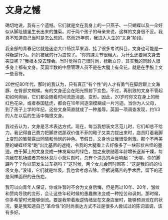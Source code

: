 # 文身之憾

确切地说，我有三个遗憾。它们就是文在我身上的一只燕子、一只蝴蝶以及一朵好似从脚趾缝里生长出来的雏菊。对于两个孩子的母亲来说，这样的文身很不妥。我真不知道自己当时是怎么想的。然而25年前，我进入人生的“文身”阶段。 

我全部的青春记忆就是迷恋大口畅饮苹果酒、挂了很多考试科目，文身也可能是一种叛逆行为。妈妈被我的行为震惊了。“你的踝关节很粗大，为什么还要用文身去突显呢？”我根本没去理会。当时觉得自己很时尚，标新立异，其实我的同龄人很多身上都有文身。英国半数的中层管理人员不是在大腿上有朵花，就是在手腕上文一些音符。 

20世纪80年代，那时的我认为，只有真正“有个性”的人才有勇气在脚后跟上文海豚、在臀部文蝴蝶。有的文身还会在阳光照射下变色。不过，再别致的文身不管起初如何绚丽，它们都会随着时间流逝消退、变形。因此，20岁时你文在身上的粉红色花朵，或者泰国猛虎，都会在10年间逐渐模糊成一片污迹。当你为人父母，到了孩子上学的年纪，这些文身简直就成了一种羞辱。英国一项调查发现，约1/3的人在以后的生活中悔恨文身。 

我过去认为，文身是艺术表达方式。现在，每当我想装文艺范儿时，它们却总不给力。我记得自己费力把脚挤进那双价值不菲的鞋子又卖力拔出来时，店员盯着我脚上变形的雏菊露出同情和怜悯的神色。节假日，文身也让我很受刺激。那个不再美丽的蝴蝶经常“跑”出比基尼的遮掩，令我的大腿看上去好像多了一块形状古怪的墨迹。由于脚上的文身变成一抹发霉似的绿色，加之皮肤随着年龄增长逐渐干燥，每次我在机场或者其他休息厅小憩片刻时，总有个洪亮的声音响起：“天哪，你的脚踝咋了？你以前发生过车祸吗？”这时候，两个女儿会同时回答：“这是我妈妈的垃圾文身。”没错，它们就是垃圾。我也曾考虑去除。但据说痛苦的手术后，留下的还是同样面积的丑伤疤。 

我可以向青年人保证，你或许暂时不会为文身后悔，但是再过10年、20年，皱纹和赘肉导致的变形，会让这些年轻时候的愚蠢做法变成一种挖苦和讽刺。那时候，你多希望时光能够倒流。要是我带着叛逆情绪坐在文身店里时，能够预测现在的状况，要是我知道自己“革命性”的时尚表达方式不过是很多人尝试过的陈词滥调，该有多好。